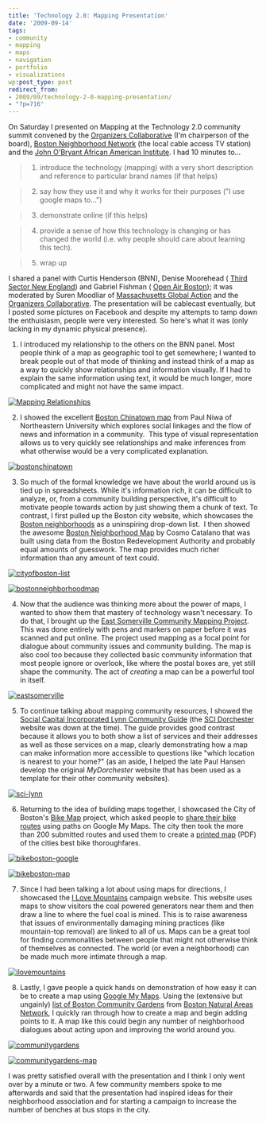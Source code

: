 ```yaml
---
title: 'Technology 2.0: Mapping Presentation'
date: '2009-09-14'
tags:
- community
- mapping
- maps
- navigation
- portfolio
- visualizations
wp:post_type: post
redirect_from:
- 2009/09/technology-2-0-mapping-presentation/
- "?p=716"
---
```


On Saturday I presented on Mapping at the Technology 2.0 community summit convened by the [Organizers Collaborative](http://organizerscollaborative.org) (I'm chairperson of the board), [Boston Neighborhood Network](http://bnntv.org) (the local cable access TV station) and the [John O'Bryant African American Institute](http://www.aai.neu.edu/). I had 10 minutes to...

> 1. introduce the technology (mapping) with a very short description and reference to particular brand names (if that helps)

> 2. say how they use it and why it works for their purposes ("I use  google maps to...")

> 3. demonstrate online (if this helps)

> 4. provide a sense of how this technology is changing or has changed the world (i.e. why people should care about learning this tech).

> 5. wrap up

I shared a panel with Curtis Henderson (BNN), Denise Moorehead ( [Third Sector New England](http://www.tsne.org/)) and Gabriel Fishman ( [Open Air Boston](http://openairboston.net)); it was moderated by Suren Moodliar of [Massachusetts Global Action](http://massglobalaction.org/) and the [Organizers Collaborative](http://organizerscollaborative.org). The presentation will be cablecast eventually, but I posted some pictures on Facebook and despite my attempts to tamp down the enthuisiasm, people were very interested. So here's what it was (only lacking in my dynamic physical presence).

1. I introduced my relationship to the others on the BNN panel. Most people think of a map as geographic tool to get somewhere; I wanted to break people out of that mode of thinking and instead think of a map as a way to quickly show relationships and information visually. If I had to explain the same information using text, it would be much longer, more complicated and might not have the same impact.

  [ ![Mapping Relationships](/uploads/2009-09-14-Technology-20-Mapping-Presentation/Mapping-Relationships-500x565.png "Mapping Relationships") ](/uploads/2009-09-14-Technology-20-Mapping-Presentation/Mapping-Relationships.png)

2. I showed the excellent [Boston Chinatown map](http://www.bostonchinatown.org/) from Paul Niwa of Northeastern University which explores social linkages and the flow of news and information in a community.  This type of visual representation allows us to very quickly see relationships and make inferences from what otherwise would be a very complicated explanation.

[ ![bostonchinatown](/uploads/2009-09-14-Technology-20-Mapping-Presentation/bostonchinatown-500x369.png "bostonchinatown") ](/uploads/2009-09-14-Technology-20-Mapping-Presentation/bostonchinatown.png)

3. So much of the formal knowledge we have about the world around us is tied up in spreadsheets. While it's information rich, it can be difficult to analyze, or, from a community building perspective, it's difficult to motivate people towards action by just showing them a chunk of text. To contrast, I first pulled up the Boston city website, which showcases the [Boston neighborhoods](http://www.cityofboston.gov/neighborhoods/) as a uninspiring drop-down list.  I then showed the awesome [Boston Neighborhood Map](http://bostonneighborhoodmap.com/) by Cosmo Catalano that was built using data from the Boston Redevelopment Authority and probably equal amounts of guesswork. The map provides much richer information than any amount of text could.

[ ![cityofboston-list](/uploads/2009-09-14-Technology-20-Mapping-Presentation/cityofboston-list-499x408.png "cityofboston-list") ](/uploads/2009-09-14-Technology-20-Mapping-Presentation/cityofboston-list.png)

[ ![bostonneighborhoodmap](/uploads/2009-09-14-Technology-20-Mapping-Presentation/bostonneighborhoodmap-500x409.png "bostonneighborhoodmap") ](/uploads/2009-09-14-Technology-20-Mapping-Presentation/bostonneighborhoodmap.png)

4. Now that the audience was thinking more about the power of maps, I wanted to show them that mastery of technology wasn't necessary. To do that, I brought up the [East Somerville Community Mapping Project](http://www.somervillecdc.org/communitymap/). This was done entirely with pens and markers on paper before it was scanned and put online. The project used mapping as a focal point for dialogue about community issues and community building. The map is also cool too because they collected basic community information that most people ignore or overlook, like where the postal boxes are, yet still shape the community. The act of _creating_ a map can be a powerful tool in itself.

[ ![eastsomerville](/uploads/2009-09-14-Technology-20-Mapping-Presentation/eastsomerville-500x409.png "eastsomerville") ](/uploads/2009-09-14-Technology-20-Mapping-Presentation/eastsomerville.png)

5. To continue talking about mapping community resources, I showed the  [Social Capital Incorporated Lynn Community Guide](http://www.scilynn.org/guide/index) (the [SCI Dorchester](http://www.scidorchester.org/) website was down at the time). The guide provides good contrast because it allows you to both show a list of services and their addresses as well as those services on a map, clearly demonstrating how a map can make information more accessible to questions like "which location is nearest to your home?" (as an aside, I helped the late Paul Hansen develop the original _MyDorchester_ website that has been used as a template for their other community websites).

[ ![sci-lynn](/uploads/2009-09-14-Technology-20-Mapping-Presentation/sci-lynn-500x412.png "sci-lynn") ](/uploads/2009-09-14-Technology-20-Mapping-Presentation/sci-lynn.png)

6. Returning to the idea of building maps together, I showcased the City of Boston's [Bike Map](http://www.cityofboston.gov/bikes/) project, which asked people to [share their bike routes](http://andrewbikes.blogspot.com/2007/08/city-of-boston-hub-on-wheels.html) using paths on Google My Maps. The city then took the more than 200 submitted routes and used them to create a [printed map](http://www.cityofboston.gov/TridionImages/BosBike%20Map%20may8final%20lores_tcm1-3455.pdf) (PDF) of the cities best bike thoroughfares.

[ ![bikeboston-google](/uploads/2009-09-14-Technology-20-Mapping-Presentation/bikeboston-google-500x377.png "bikeboston-google") ](/uploads/2009-09-14-Technology-20-Mapping-Presentation/bikeboston-google.png)

[ ![bikeboston-map](/uploads/2009-09-14-Technology-20-Mapping-Presentation/bikeboston-map-500x356.png "bikeboston-map") ](/uploads/2009-09-14-Technology-20-Mapping-Presentation/bikeboston-map.png)

7. Since I had been talking a lot about using maps for directions, I showcased the [I Love Mountains](http://www.ilovemountains.org/myconnection/) campaign website. This website uses maps to show visitors the coal powered generators near them and then draw a line to where the fuel coal is mined. This is to raise awareness that issues of environmentally damaging mining practices (like mountain-top removal) are linked to all of us. Maps can be a great tool for finding commonalities between people that might not otherwise think of themselves as connected. The world (or even a neighborhood) can be made much more intimate through a map.

[ ![ilovemountains](/uploads/2009-09-14-Technology-20-Mapping-Presentation/ilovemountains-499x306.png "ilovemountains") ](/uploads/2009-09-14-Technology-20-Mapping-Presentation/ilovemountains.png)

8. Lastly, I gave people a quick hands on demonstration of how easy it can be to create a map using [Google My Maps](http://maps.google.com/support/bin/answer.py?hl=en&answer=68480). Using the (extensive but ungainly) [ list of Boston Community Gardens](http://www.bostonnatural.org/cgFind.htm) from [Boston Natural Areas Network](http://www.bostonnatural.org/), I quickly ran through how to create a map and begin adding points to it. A map like this could begin any number of neighborhood dialogues about acting upon and improving the world around you.

[ ![communitygardens](/uploads/2009-09-14-Technology-20-Mapping-Presentation/communitygardens-500x350.png "communitygardens") ](/uploads/2009-09-14-Technology-20-Mapping-Presentation/communitygardens.png)

  [ ![communitygardens-map](/uploads/2009-09-14-Technology-20-Mapping-Presentation/communitygardens-map-500x322.png "communitygardens-map") ](/uploads/2009-09-14-Technology-20-Mapping-Presentation/communitygardens-map.png)

I was pretty satisfied overall with the presentation and I think I only went over by a minute or two. A few community members spoke to me afterwards and said that the presentation had inspired ideas for their neighborhood association and for starting a campaign to increase the number of benches at bus stops in the city.
